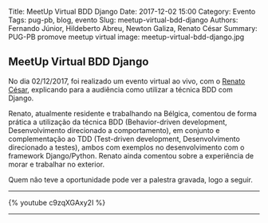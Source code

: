 Title: MeetUp Virtual BDD Django
Date: 2017-12-02 15:00
Category: Evento
Tags: pug-pb, blog, evento
Slug: meetup-virtual-bdd-django
Authors: Fernando Júnior, Hildeberto Abreu, Newton Galiza, Renato César
Summary: PUG-PB promove meetup virtual 
image: meetup-virtual-bdd-django.jpg

## MeetUp Virtual BDD Django

No dia 02/12/2017, foi realizado um evento virtual ao vivo, com o [Renato 
César](https://linkedin.com/in/renatocesarlira), explicando para a audiência 
como utilizar a técnica BDD com Django. 

Renato, atualmente residente e trabalhando na Bélgica, comentou de forma 
prática a utilização da técnica BDD (Behavior-driven development, 
Desenvolvimento direcionado a comportamento), em conjunto e complementação 
ao TDD (Test-driven development, Desenvolvimento direcionado a testes), ambos 
com exemplos no desenvolvimento com o framework Django/Python. Renato ainda 
comentou sobre a experiência de morar e trabalhar no exterior.

Quem não teve a oportunidade pode ver a palestra gravada, logo a seguir. 

--------------------------------------------------

{% youtube c9zqXGAxy2I %}

--------------------------------------------------
